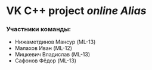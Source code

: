 # VK C++ project *online Alias*

### Участники команды:
* Нижаметдинов Мансур (ML-13)
* Малахов Иван (ML-12)
* Мицкевич Владислав (ML-13)
* Сафонов Фёдор (ML-13)
